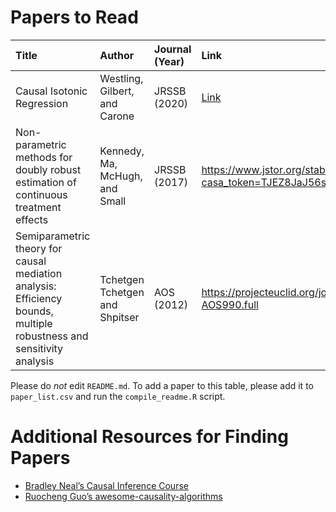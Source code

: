 # Papers to Read

<table>
<colgroup>
<col style="width: 33%" />
<col style="width: 8%" />
<col style="width: 4%" />
<col style="width: 53%" />
</colgroup>
<thead>
<tr class="header">
<th style="text-align: left;">Title</th>
<th style="text-align: left;">Author</th>
<th style="text-align: left;">Journal (Year)</th>
<th style="text-align: left;">Link</th>
</tr>
</thead>
<tbody>
<tr class="odd">
<td style="text-align: left;">Causal Isotonic Regression</td>
<td style="text-align: left;">Westling, Gilbert, and Carone</td>
<td style="text-align: left;">JRSSB (2020)</td>
<td style="text-align: left;"><a
href="https://academic.oup.com/jrsssb/article/82/3/719/7056122">Link</a></td>
</tr>
<tr class="even">
<td style="text-align: left;">Non-parametric methods for doubly robust
estimation of continuous treatment effects</td>
<td style="text-align: left;">Kennedy, Ma, McHugh, and Small</td>
<td style="text-align: left;">JRSSB (2017)</td>
<td style="text-align: left;"><a
href="https://www.jstor.org/stable/pdf/26773159.pdf?casa_token=TJEZ8JaJ56sAAAAA:tx8Ky11AqjTbUlbw7CDtUrAw6xzv6AfH4djH3dfWcoRCkDZaQVPbk08ZMrLzAYqwg3BWOSDaavH3poN6Vhn9j9tzID3BWJDkqCN9YVqgSRf9AwJrCxc"
class="uri">https://www.jstor.org/stable/pdf/26773159.pdf?casa_token=TJEZ8JaJ56sAAAAA:tx8Ky11AqjTbUlbw7CDtUrAw6xzv6AfH4djH3dfWcoRCkDZaQVPbk08ZMrLzAYqwg3BWOSDaavH3poN6Vhn9j9tzID3BWJDkqCN9YVqgSRf9AwJrCxc</a></td>
</tr>
<tr class="odd">
<td style="text-align: left;">Semiparametric theory for causal mediation
analysis: Efficiency bounds, multiple robustness and sensitivity
analysis</td>
<td style="text-align: left;">Tchetgen Tchetgen and Shpitser</td>
<td style="text-align: left;">AOS (2012)</td>
<td style="text-align: left;"><a
href="https://projecteuclid.org/journals/annals-of-statistics/volume-40/issue-3/Semiparametric-theory-for-causal-mediation-analysis--Efficiency-bounds-multiple/10.1214/12-AOS990.full"
class="uri">https://projecteuclid.org/journals/annals-of-statistics/volume-40/issue-3/Semiparametric-theory-for-causal-mediation-analysis--Efficiency-bounds-multiple/10.1214/12-AOS990.full</a></td>
</tr>
</tbody>
</table>

Please do *not* edit `README.md`. To add a paper to this table, please
add it to `paper_list.csv` and run the `compile_readme.R` script.

# Additional Resources for Finding Papers

-   [Bradley Neal’s Causal Inference
    Course](https://www.bradyneal.com/causal-inference-course)
-   [Ruocheng Guo’s
    awesome-causality-algorithms](https://github.com/rguo12/awesome-causality-algorithms)
